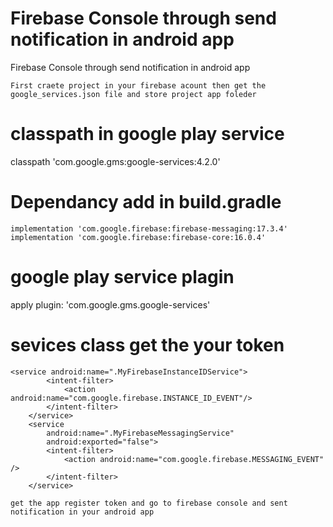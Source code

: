 # Firebase Console through send notification in android app
Firebase Console through send notification in android app

``
First craete project in your firebase acount then get the google_services.json file and store project app foleder
``


# classpath in google play service 

classpath 'com.google.gms:google-services:4.2.0'      


 # Dependancy add in build.gradle
 `` implementation 'com.google.firebase:firebase-messaging:17.3.4'
 implementation 'com.google.firebase:firebase-core:16.0.4'
``
# google play service plagin

 apply plugin: 'com.google.gms.google-services'


# sevices class get the your token


    <service android:name=".MyFirebaseInstanceIDService">
            <intent-filter>
                <action android:name="com.google.firebase.INSTANCE_ID_EVENT"/>
            </intent-filter>
        </service>
        <service
            android:name=".MyFirebaseMessagingService"
            android:exported="false">
            <intent-filter>
                <action android:name="com.google.firebase.MESSAGING_EVENT" />
            </intent-filter>
        </service>



``
get the app register token and go to firebase console and sent notification in your android app
``

